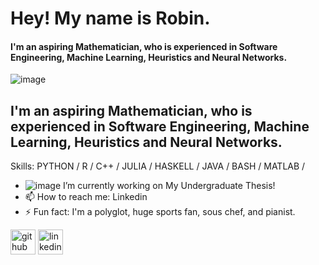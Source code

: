 # Hey! My name is Robin.
#### I'm an aspiring Mathematician, who is experienced in Software Engineering, Machine Learning, Heuristics and Neural Networks.
![image](https://cdn.discordapp.com/attachments/906212540021895178/1105270930818740224/OT4Pg7wfxQ16wBahzfAAAAAElFTkSuQmCC.png)
## I'm an aspiring Mathematician, who is experienced in Software Engineering, Machine Learning, Heuristics and Neural Networks.

Skills: PYTHON / R / C++ / JULIA / HASKELL / JAVA / BASH / MATLAB / 

- ![image](https://cdn.discordapp.com/emojis/986879238458196078.webp?size=32&quality=lossless) I’m currently working on My Undergraduate Thesis! 
- 📫 How to reach me: Linkedin 
- ⚡ Fun fact: I'm a polyglot, huge sports fan, sous chef, and pianist. 


[<img src='https://cdn.jsdelivr.net/npm/simple-icons@3.0.1/icons/github.svg' alt='github' height='40'>](https://github.com/R0B11N)  [<img src='https://cdn.jsdelivr.net/npm/simple-icons@3.0.1/icons/linkedin.svg' alt='linkedin' height='40'>](https://www.linkedin.com/in/r0bin//)  


